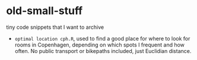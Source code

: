 # old-small-stuff
tiny code snippets that I want to archive

+ `optimal location cph.R`, used to find a good place for where to look for rooms in Copenhagen, depending on which spots I frequent and how often. No public transport or bikepaths included, just Euclidian distance.
